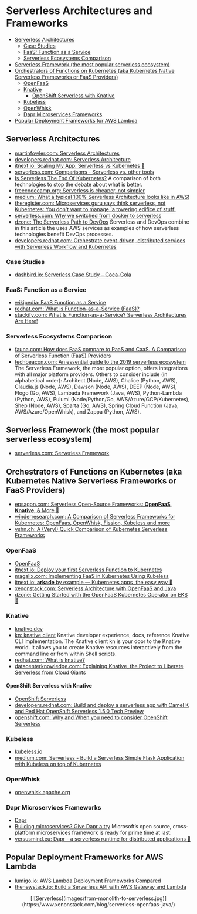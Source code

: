 # Serverless Architectures and Frameworks
- [Serverless Architectures](#serverless-architectures)
	- [Case Studies](#case-studies)
	- [FaaS: Function as a Service](#faas-function-as-a-service)
	- [Serverless Ecosystems Comparison](#serverless-ecosystems-comparison)
- [Serverless Framework (the most popular serverless ecosystem)](#serverless-framework-the-most-popular-serverless-ecosystem)
- [Orchestrators of Functions on Kubernetes (aka Kubernetes Native Serverless Frameworks or FaaS Providers)](#orchestrators-of-functions-on-kubernetes-aka-kubernetes-native-serverless-frameworks-or-faas-providers)
	- [OpenFaaS](#openfaas)
	- [Knative](#knative)
		- [OpenShift Serverless with Knative](#openshift-serverless-with-knative)
	- [Kubeless](#kubeless)
	- [OpenWhisk](#openwhisk)
	- [Dapr Microservices Frameworks](#dapr-microservices-frameworks)
- [Popular Deployment Frameworks for AWS Lambda](#popular-deployment-frameworks-for-aws-lambda)

## Serverless Architectures
* [martinfowler.com: Serverless Architectures](https://martinfowler.com/articles/serverless.html)
* [developers.redhat.com: Serverless Architecture](https://developers.redhat.com/topics/serverless-architecture/)
* [itnext.io: Scaling My App: Serverless vs Kubernetes 🌟](https://itnext.io/scaling-my-app-serverless-vs-kubernetes-cdb8adf446e1)
* [serverless.com: Comparisons - Serverless vs. other tools](https://www.serverless.com/learn/comparisons/)
* [Is Serverless The End Of Kubernetes?](https://towardsdatascience.com/kubernetes-serverless-differences-84699f370609) A comparison of both technologies to stop the debate about what is better.
* [freecodecamp.org: Serverless is cheaper, not simpler](https://www.freecodecamp.org/news/serverless-is-cheaper-not-simpler-a10c4fc30e49/)
* [medium: What a typical 100% Serverless Architecture looks like in AWS!](https://medium.com/serverless-transformation/what-a-typical-100-serverless-architecture-looks-like-in-aws-40f252cd0ecb)
* [theregister.com: Microservices guru says think serverless, not Kubernetes: You don't want to manage 'a towering edifice of stuff'](https://www.theregister.com/2020/09/22/microservices_talk_gotopia/)
* [serverless.com: Why we switched from docker to serverless](https://www.serverless.com/blog/why-we-switched-from-docker-to-serverless)
* [dzone: The Serverless Path to DevOps](https://dzone.com/articles/the-serverless-path-to-devops) Serverless and DevOps combine in this article the uses AWS services as examples of how serverless technologies benefit DevOps processes.
* [developers.redhat.com: Orchestrate event-driven, distributed services with Serverless Workflow and Kubernetes](https://developers.redhat.com/blog/2020/11/26/event-driven-distributed-service-orchestration-with-serverless-workflow/)

### Case Studies
* [dashbird.io: Serverless Case Study – Coca-Cola](https://dashbird.io/blog/serverless-case-study-coca-cola/)

### FaaS: Function as a Service
* [wikipedia: FaaS Function as a Service](https://en.wikipedia.org/wiki/Function_as_a_service)
* [redhat.com: What is Function-as-a-Service (FaaS)?](https://www.redhat.com/en/topics/cloud-native-apps/what-is-faas)
* [stackify.com: What Is Function-as-a-Service? Serverless Architectures Are Here!](https://stackify.com/function-as-a-service-serverless-architecture/)

### Serverless Ecosystems Comparison
* [fauna.com: How does FaaS compare to PaaS and CaaS. A Comparison of Serverless Function (FaaS) Providers](https://fauna.com/blog/comparison-faas-providers)
* [techbeacon.com: An essential guide to the 2019 serverless ecosystem](https://techbeacon.com/enterprise-it/essential-guide-2019-serverless-ecosystem) The Serverless Framework, the most popular option, offers integrations with all major platform providers. Others to consider include (in alphabetical order): Architect (Node, AWS), Chalice (Python, AWS), Claudia.js (Node, AWS), Dawson (Node, AWS), DEEP (Node, AWS), Flogo (Go, AWS), Lambada Framework (Java, AWS), Python-Lambda (Python, AWS), Pulumi (Node/Python/Go, AWS/Azure/GCP/Kubernetes), Shep (Node, AWS), Sparta (Go, AWS), Spring Cloud Function (Java, AWS/Azure/OpenWhisk), and Zappa (Python, AWS).

## Serverless Framework (the most popular serverless ecosystem)
* [serverless.com: Serverless Framework](https://www.serverless.com/)
 
## Orchestrators of Functions on Kubernetes (aka Kubernetes Native Serverless Frameworks or FaaS Providers)
* [epsagon.com: Serverless Open-Source Frameworks: **OpenFaaS**, **Knative**, & More 🌟](https://epsagon.com/blog/serverless-open-source-frameworks-openfaas-knative-more/)
* [winderresearch.com: A Comparison of Serverless Frameworks for Kubernetes: OpenFaas, OpenWhisk, Fission, Kubeless and more](https://winderresearch.com/a-comparison-of-serverless-frameworks-for-kubernetes-openfaas-openwhisk-fission-kubeless-and-more/)
* [vshn.ch: A (Very!) Quick Comparison of Kubernetes Serverless Frameworks](https://vshn.ch/en/blog/a-very-quick-comparison-of-kubernetes-serverless-frameworks/)

### OpenFaaS
* [OpenFaaS](https://www.openfaas.com/)
* [itnext.io: Deploy your first Serverless Function to Kubernetes](https://itnext.io/deploy-your-first-serverless-function-to-kubernetes-232307f7b0a9)
* [magalix.com: Implementing FaaS in Kubernetes Using Kubeless](https://www.magalix.com/blog/implementing-faas-in-kubernetes-using-kubeless)
* [itnext.io: **arkade** by example — Kubernetes apps, the easy way 🌟](https://itnext.io/kubernetes-apps-the-easy-way-f06d9e5cad3c)
* [xenonstack.com: Serverless Architecture with OpenFaaS and Java](https://www.xenonstack.com/blog/serverless-openfaas-java/)
* [dzone: Getting Started with the OpenFaaS Kubernetes Operator on EKS 🌟](https://dzone.com/articles/getting-started-with-the-openfaas-kubernetes-opera)

### Knative
* [knative.dev](https://knative.dev/)
* [kn: knative client](https://github.com/knative/client) Knative developer experience, docs, reference Knative CLI implementation. The Knative client kn is your door to the Knative world. It allows you to create Knative resources interactively from the command line or from within Shell scripts.
* [redhat.com: What is knative?](https://www.redhat.com/en/topics/microservices/what-is-knative)
* [datacenterknowledge.com: Explaining Knative, the Project to Liberate Serverless from Cloud Giants](https://www.datacenterknowledge.com/open-source/explaining-knative-project-liberate-serverless-cloud-giants)

#### OpenShift Serverless with Knative
* [OpenShift Serverless](https://www.openshift.com/learn/topics/serverless)
* [developers.redhat.com: Build and deploy a serverless app with Camel K and Red Hat OpenShift Serverless 1.5.0 Tech Preview](https://developers.redhat.com/blog/2020/04/24/build-and-deploy-a-serverless-app-with-camel-k-and-red-hat-openshift-serverless-1-5-0-tech-preview/)
* [openshift.com: Why and When you need to consider OpenShift Serverless](https://www.openshift.com/blog/why-and-when-you-need-to-consider-openshift-serverless)

### Kubeless  
* [kubeless.io](https://kubeless.io/)
* [medium.com: Serverless - Build a Serverless Simple Flask Application with Kubeless on top of Kubernetes](https://medium.com/@peiruwang/serverless-build-a-serverless-simple-flask-application-with-kubeless-on-top-of-kubernetes-95c6682c3750)

### OpenWhisk
* [openwhisk.apache.org](https://openwhisk.apache.org/)

### Dapr Microservices Frameworks
- [Dapr](https://dapr.io/)
- [Building microservices? Give Dapr a try](https://www.infoworld.com/article/3604010/building-microservices-give-dapr-a-try.html) Microsoft’s open source, cross-platform microservices framework is ready for prime time at last.
- [versusmind.eu: Dapr - a serverless runtime for distributed applications 🌟](https://versusmind.eu/blog/dapr-a-serverless-runtime-for-distributed-applications)

## Popular Deployment Frameworks for AWS Lambda
* [lumigo.io: AWS Lambda Deployment Frameworks Compared](https://lumigo.io/blog/comparison-of-lambda-deployment-frameworks/)
* [thenewstack.io: Build a Serverless API with AWS Gateway and Lambda](https://thenewstack.io/build-a-serverless-api-with-aws-gateway-and-lambda/)

<center>
[![Serverless](images/from-monolith-to-serverless.jpg)](https://www.xenonstack.com/blog/serverless-openfaas-java/) 
</center>